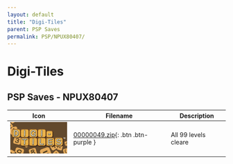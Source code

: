 ```yaml
---
layout: default
title: "Digi-Tiles"
parent: PSP Saves
permalink: PSP/NPUX80407/
---
```

# Digi-Tiles

## PSP Saves - NPUX80407

| Icon | Filename | Description |
|------|----------|-------------|
| ![Digi-Tiles](ICON0.PNG) | [00000049.zip](00000049.zip){: .btn .btn-purple } | All 99 levels cleare |
